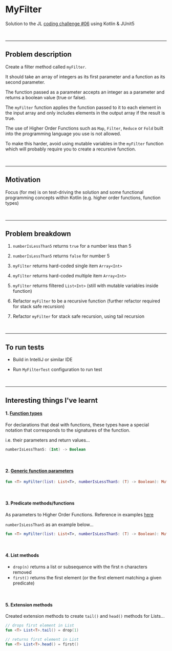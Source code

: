 MyFilter
========

Solution to the JL [coding challenge #06](https://coding-challenges.jl-engineering.net/challenges/challenge-6/) using Kotlin & JUnit5

<br/>

------

## Problem description

Create a filter method called `myFilter`.

It should take an array of integers as its first parameter and a function as its second parameter.

The function passed as a parameter accepts an integer as a parameter and returns a boolean value (true or false).

The `myFilter` function applies the function passed to it to each element in the input array and only includes elements in the output array if the result is true.


The use of Higher Order Functions such as `Map`, `Filter`, `Reduce` or `Fold` built into the programming language you use is not allowed.

To make this harder, avoid using mutable variables in the `myFilter` function which will probably require you to create a recursive function.

<br/>

------

## Motivation

Focus (for me) is on test-driving the solution and some functional programming concepts within Kotlin (e.g. higher order functions, function types)

<br/>

------

## Problem breakdown

1. `numberIsLessThan5` returns `true` for a number less than 5

2. `numberIsLessThan5` returns `false` for number 5

3. `myFilter` returns hard-coded single item `Array<Int>`

4. `myFilter` returns hard-coded multiple item `Array<Int>`

5. `myFilter` returns filtered `List<Int>` (still with mutable variables inside function) 

6. Refactor `myFilter` to be a recursive function (further refactor required for stack safe recursion)

7. Refactor `myFilter` for stack safe recursion, using tail recursion
<br/>

------

## To run tests

- Build in IntelliJ or similar IDE

- Run `MyFilterTest` configuration to run test
<br/>

------

## Interesting things I've learnt

#### 1. [Function types](https://kotlinlang.org/docs/reference/lambdas.html#function-types)

For declarations that deal with functions, these types have a special notation that corresponds to the signatures of the function.

i.e. their parameters and return values...
    
```kotlin
numberIsLessThan5: (Int) -> Boolean
```
<br/>

#### 2. [Generic function parameters](https://kotlinlang.org/docs/reference/generics.html#generic-functions)

```kotlin
fun <T> myFilter(list: List<T>, numberIsLessThan5: (T) -> Boolean): MutableList<T> {}
``` 
<br/>

#### 3. Predicate methods/functions

As parameters to Higher Order Functions. Reference in examples [here](https://medium.com/@JorgeCastilloPr/tail-recursion-and-how-to-use-it-in-kotlin-97353993e17f)

`numberIsLessThan5` as an example below...

```kotlin
fun <T> myFilter(list: List<T>, numberIsLessThan5: (T) -> Boolean): MutableList<T> {}
```
<br/>

#### 4. List methods

- `drop(n)` returns a list or subsequence with the first n characters removed
- `first()` returns the first element (or the first element matching a given predicate)
<br/>

#### 5. Extension methods

Created extension methods to create `tail()` and `head()` methods for Lists...

```kotlin
// drops first element in List
fun <T> List<T>.tail() = drop(1)

// returns first element in List
fun <T> List<T>.head() = first()
```
<br/>

